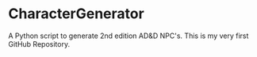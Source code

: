 # CharacterGenerator
A Python script to generate 2nd edition AD&amp;D NPC's.  This is my very first GitHub Repository.
